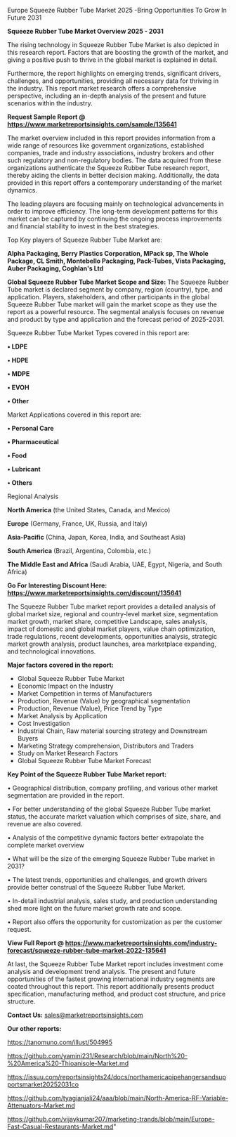  Europe Squeeze Rubber Tube Market 2025 -Bring Opportunities To Grow In Future 2031

<Strong> Squeeze Rubber Tube Market Overview 2025 - 2031</strong>

The rising technology in Squeeze Rubber Tube Market is also depicted in this research report. Factors that are boosting the growth of the market, and giving a positive push to thrive in the global market is explained in detail.

Furthermore, the report highlights on emerging trends, significant drivers, challenges, and opportunities, providing all necessary data for thriving in the industry. This report market research offers a comprehensive perspective, including an in-depth analysis of the present and future scenarios within the industry.

<strong>Request Sample Report @ <a href=https://www.marketreportsinsights.com/sample/135641>https://www.marketreportsinsights.com/sample/135641</a></strong>

The market overview included in this report provides information from a wide range of resources like government organizations, established companies, trade and industry associations, industry brokers and other such regulatory and non-regulatory bodies. The data acquired from these organizations authenticate the Squeeze Rubber Tube research report, thereby aiding the clients in better decision making. Additionally, the data provided in this report offers a contemporary understanding of the market dynamics.

The leading players are focusing mainly on technological advancements in order to improve efficiency. The long-term development patterns for this market can be captured by continuing the ongoing process improvements and financial stability to invest in the best strategies.

Top Key players of Squeeze Rubber Tube Market are:

<strong>Alpha Packaging, Berry Plastics Corporation, MPack sp, The Whole Package, CL Smith, Montebello Packaging, Pack-Tubes, Vista Packaging, Auber Packaging, Coghlan's Ltd</strong>

<strong><b>Global Squeeze Rubber Tube Market Scope and Size:</b></strong>
The Squeeze Rubber Tube market is declared segment by company, region (country), type, and application. Players, stakeholders, and other participants in the global Squeeze Rubber Tube market will gain the market scope as they use the report as a powerful resource. The segmental analysis focuses on revenue and product by type and application and the forecast period of 2025-2031.

Squeeze Rubber Tube Market Types covered in this report are:

<strong>• LDPE

• HDPE

• MDPE

• EVOH

• Other</strong>

Market Applications covered in this report are:

<strong>• Personal Care

• Pharmaceutical

• Food

• Lubricant

• Others</strong> 

Regional Analysis

<strong>North America</strong> (the United States, Canada, and Mexico)

<strong>Europe</strong> (Germany, France, UK, Russia, and Italy)

<strong>Asia-Pacific</strong> (China, Japan, Korea, India, and Southeast Asia)

<strong>South America</strong> (Brazil, Argentina, Colombia, etc.)

<strong>The Middle East and Africa</strong> (Saudi Arabia, UAE, Egypt, Nigeria, and South Africa)

<strong>Go For Interesting Discount Here: <a href=https://www.marketreportsinsights.com/discount/135641>https://www.marketreportsinsights.com/discount/135641</a></strong>

The Squeeze Rubber Tube market report provides a detailed analysis of global market size, regional and country-level market size, segmentation market growth, market share, competitive Landscape, sales analysis, impact of domestic and global market players, value chain optimization, trade regulations, recent developments, opportunities analysis, strategic market growth analysis, product launches, area marketplace expanding, and technological innovations.

<strong><b>Major factors covered in the report:</b></strong>
<ul>
  <li>Global Squeeze Rubber Tube Market </li>
  <li>Economic Impact on the Industry</li>
  <li>Market Competition in terms of Manufacturers</li>
  <li>Production, Revenue (Value) by geographical segmentation</li>
  <li>Production, Revenue (Value), Price Trend by Type</li>
  <li>Market Analysis by Application</li>
  <li>Cost Investigation</li>
  <li>Industrial Chain, Raw material sourcing strategy and Downstream Buyers</li>
  <li>Marketing Strategy comprehension, Distributors and Traders</li>
  <li>Study on Market Research Factors</li>
  <li>Global Squeeze Rubber Tube Market Forecast</li>
</ul>

<strong><b>Key Point of the Squeeze Rubber Tube Market report:</b></strong>

• Geographical distribution, company profiling, and various other market segmentation are provided in the report.

• For better understanding of the global Squeeze Rubber Tube market status, the accurate market valuation which comprises of size, share, and revenue are also covered.

• Analysis of the competitive dynamic factors better extrapolate the complete market overview

• What will be the size of the emerging Squeeze Rubber Tube market in 2031?

• The latest trends, opportunities and challenges, and growth drivers provide better construal of the Squeeze Rubber Tube Market.

• In-detail industrial analysis, sales study, and production understanding shed more light on the future market growth rate and scope.

• Report also offers the opportunity for customization as per the customer request.

<strong><b>View Full Report @ <a href=https://www.marketreportsinsights.com/industry-forecast/squeeze-rubber-tube-market-2022-135641>https://www.marketreportsinsights.com/industry-forecast/squeeze-rubber-tube-market-2022-135641</a></b></strong>


At last, the Squeeze Rubber Tube Market report includes investment come analysis and development trend analysis. The present and future opportunities of the fastest growing international industry segments are coated throughout this report. This report additionally presents product specification, manufacturing method, and product cost structure, and price structure.

<strong>Contact Us:</strong>
sales@marketreportsinsights.com

<strong>Our other reports:</strong>

<a href=https://tanomuno.com/illust/504995>https://tanomuno.com/illust/504995</a>

<a href=https://github.com/yamini231/Research/blob/main/North%20-%20America%20-Thioanisole-Market.md>https://github.com/yamini231/Research/blob/main/North%20-%20America%20-Thioanisole-Market.md</a>

<a href=https://issuu.com/reportsinsights24/docs/northamericapipehangersandsupportsmarket20252031co>https://issuu.com/reportsinsights24/docs/northamericapipehangersandsupportsmarket20252031co</a>

<a href=https://github.com/tyagianjali24/aaa/blob/main/North-America-RF-Variable-Attenuators-Market.md>https://github.com/tyagianjali24/aaa/blob/main/North-America-RF-Variable-Attenuators-Market.md</a>

<a href=https://github.com/vijaykumar207/marketing-trands/blob/main/Europe-Fast-Casual-Restaurants-Market.md>https://github.com/vijaykumar207/marketing-trands/blob/main/Europe-Fast-Casual-Restaurants-Market.md</a>"
